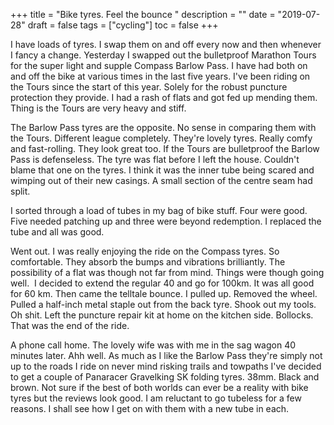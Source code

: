 +++
title = "Bike tyres. Feel the bounce "
description = ""
date = "2019-07-28"
draft = false
tags = ["cycling"]
toc = false
+++

I have loads of tyres. I swap them on and off every now and then whenever I fancy a change. Yesterday I swapped out the bulletproof Marathon Tours for the super light and supple Compass Barlow Pass. I have had both on and off the bike at various times in the last five years. I've been riding on the Tours since the start of this year. Solely for the robust puncture protection they provide. I had a rash of flats and got fed up mending them. Thing is the Tours are very heavy and stiff.

The Barlow Pass tyres are the opposite. No sense in comparing them with the Tours.  Different league completely. They're lovely tyres. Really comfy and fast-rolling. They look great too. If the Tours are bulletproof the Barlow Pass is defenseless. The tyre was flat before I left the house. Couldn't blame that one on the tyres. I think it was the inner tube being scared and wimping out of their new casings. A small section of the centre seam had split. 

I sorted through a load of tubes in my bag of bike stuff. Four were good. Five needed patching up and three were beyond redemption. I replaced the tube and all was good.

Went out. I was really enjoying the ride on the Compass tyres. So comfortable. They absorb the bumps and vibrations brilliantly. The possibility of a flat was though not far from mind. Things were though going well.  I decided to extend the regular 40 and go for 100km. It was all good for 60 km. Then came the telltale bounce. I pulled up. Removed the wheel. Pulled a half-inch metal staple out from the back tyre. Shook out my tools. Oh shit. Left the puncture repair kit at home on the kitchen side. Bollocks. That was the end of the ride.

A phone call home. The lovely wife was with me in the sag wagon 40 minutes later. Ahh well. As much as I like the Barlow Pass they're simply not up to the roads I ride on never mind risking trails and towpaths I've decided to get a couple of Panaracer Gravelking SK folding tyres. 38mm. Black and brown. Not sure if the best of both worlds can ever be a reality with bike tyres but the reviews look good. I am reluctant to go tubeless for a few reasons. I shall see how I get on with them with a new tube in each.
